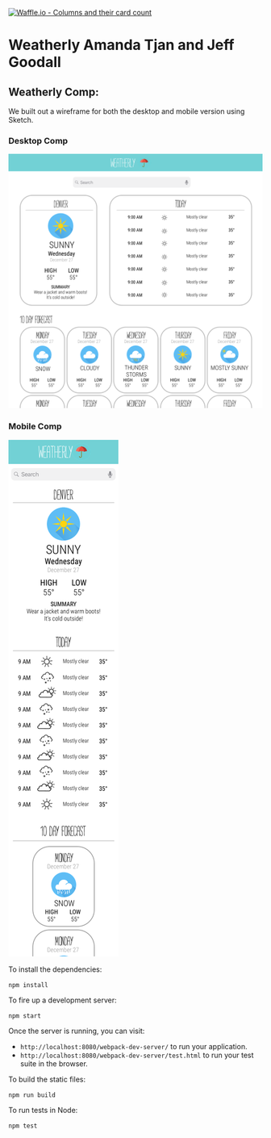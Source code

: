 [![Waffle.io - Columns and their card count](https://badge.waffle.io/soytjan/weatherly.png?columns=all)](https://waffle.io/soytjan/weatherly?utm_source=badge)
# Weatherly Amanda Tjan and Jeff Goodall

## Weatherly Comp:

We built out a wireframe for both the desktop and mobile version using Sketch.

### Desktop Comp 
![weatherly-desktop-wireframe](./assets/desktop-comp.png)

### Mobile Comp
![weatherly-mobile-wireframe](./assets/mobile-comp.png)

To install the dependencies:

```
npm install
```

To fire up a development server:

```
npm start
```

Once the server is running, you can visit:

* `http://localhost:8080/webpack-dev-server/` to run your application.
* `http://localhost:8080/webpack-dev-server/test.html` to run your test suite in the browser.

To build the static files:

```js
npm run build
```


To run tests in Node:

```js
npm test
```
